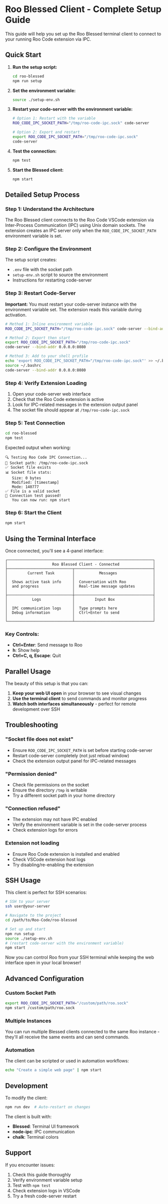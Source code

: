 # Roo Blessed Client - Complete Setup Guide

This guide will help you set up the Roo Blessed terminal client to connect to your running Roo Code extension via IPC.

## Quick Start

1. **Run the setup script:**
   ```bash
   cd roo-blessed
   npm run setup
   ```

2. **Set the environment variable:**
   ```bash
   source ./setup-env.sh
   ```

3. **Restart your code-server with the environment variable:**
   ```bash
   # Option 1: Restart with the variable
   ROO_CODE_IPC_SOCKET_PATH="/tmp/roo-code-ipc.sock" code-server
   
   # Option 2: Export and restart
   export ROO_CODE_IPC_SOCKET_PATH="/tmp/roo-code-ipc.sock"
   code-server
   ```

4. **Test the connection:**
   ```bash
   npm test
   ```

5. **Start the Blessed client:**
   ```bash
   npm start
   ```

## Detailed Setup Process

### Step 1: Understand the Architecture

The Roo Blessed client connects to the Roo Code VSCode extension via Inter-Process Communication (IPC) using Unix domain sockets. The extension creates an IPC server only when the `ROO_CODE_IPC_SOCKET_PATH` environment variable is set.

### Step 2: Configure the Environment

The setup script creates:
- `.env` file with the socket path
- `setup-env.sh` script to source the environment
- Instructions for restarting code-server

### Step 3: Restart Code-Server

**Important:** You must restart your code-server instance with the environment variable set. The extension reads this variable during activation.

```bash
# Method 1: Inline environment variable
ROO_CODE_IPC_SOCKET_PATH="/tmp/roo-code-ipc.sock" code-server --bind-addr 0.0.0.0:8080

# Method 2: Export then start
export ROO_CODE_IPC_SOCKET_PATH="/tmp/roo-code-ipc.sock"
code-server --bind-addr 0.0.0.0:8080

# Method 3: Add to your shell profile
echo 'export ROO_CODE_IPC_SOCKET_PATH="/tmp/roo-code-ipc.sock"' >> ~/.bashrc
source ~/.bashrc
code-server --bind-addr 0.0.0.0:8080
```

### Step 4: Verify Extension Loading

1. Open your code-server web interface
2. Check that the Roo Code extension is active
3. Look for IPC-related messages in the extension output panel
4. The socket file should appear at `/tmp/roo-code-ipc.sock`

### Step 5: Test Connection

```bash
cd roo-blessed
npm test
```

Expected output when working:
```
🔍 Testing Roo Code IPC Connection...
📍 Socket path: /tmp/roo-code-ipc.sock
✅ Socket file exists
📊 Socket file stats:
   Size: 0 bytes
   Modified: [timestamp]
   Mode: 140777
✅ File is a valid socket
🎉 Connection test passed!
   You can now run: npm start
```

### Step 6: Start the Client

```bash
npm start
```

## Using the Terminal Interface

Once connected, you'll see a 4-panel interface:

```
┌─────────────────────────────────────────────────────────────────┐
│                    Roo Blessed Client - Connected               │
├─────────────────────────────┬───────────────────────────────────┤
│         Current Task        │           Messages                │
│                             │                                   │
│  Shows active task info     │  Conversation with Roo            │
│  and progress               │  Real-time message updates        │
│                             │                                   │
├─────────────────────────────┼───────────────────────────────────┤
│           Logs              │         Input Box                 │
│                             │                                   │
│  IPC communication logs     │  Type prompts here                │
│  Debug information          │  Ctrl+Enter to send               │
│                             │                                   │
└─────────────────────────────┴───────────────────────────────────┘
```

### Key Controls:
- **Ctrl+Enter**: Send message to Roo
- **h**: Show help
- **Ctrl+C, q, Escape**: Quit

## Parallel Usage

The beauty of this setup is that you can:

1. **Keep your web UI open** in your browser to see visual changes
2. **Use the terminal client** to send commands and monitor progress
3. **Watch both interfaces simultaneously** - perfect for remote development over SSH

## Troubleshooting

### "Socket file does not exist"
- Ensure `ROO_CODE_IPC_SOCKET_PATH` is set before starting code-server
- Restart code-server completely (not just reload window)
- Check the extension output panel for IPC-related messages

### "Permission denied"
- Check file permissions on the socket
- Ensure the directory `/tmp` is writable
- Try a different socket path in your home directory

### "Connection refused"
- The extension may not have IPC enabled
- Verify the environment variable is set in the code-server process
- Check extension logs for errors

### Extension not loading
- Ensure Roo Code extension is installed and enabled
- Check VSCode extension host logs
- Try disabling/re-enabling the extension

## SSH Usage

This client is perfect for SSH scenarios:

```bash
# SSH to your server
ssh user@your-server

# Navigate to the project
cd /path/to/Roo-Code/roo-blessed

# Set up and start
npm run setup
source ./setup-env.sh
# (restart code-server with the environment variable)
npm start
```

Now you can control Roo from your SSH terminal while keeping the web interface open in your local browser!

## Advanced Configuration

### Custom Socket Path
```bash
export ROO_CODE_IPC_SOCKET_PATH="/custom/path/roo.sock"
npm start /custom/path/roo.sock
```

### Multiple Instances
You can run multiple Blessed clients connected to the same Roo instance - they'll all receive the same events and can send commands.

### Automation
The client can be scripted or used in automation workflows:
```bash
echo "Create a simple web page" | npm start
```

## Development

To modify the client:
```bash
npm run dev  # Auto-restart on changes
```

The client is built with:
- **Blessed**: Terminal UI framework
- **node-ipc**: IPC communication
- **chalk**: Terminal colors

## Support

If you encounter issues:
1. Check this guide thoroughly
2. Verify environment variable setup
3. Test with `npm test`
4. Check extension logs in VSCode
5. Try a fresh code-server restart